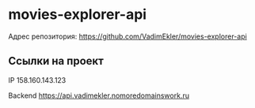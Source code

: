 # movies-explorer-api

Адрес репозитория: https://github.com/VadimEkler/movies-explorer-api

## Ссылки на проект
IP 158.160.143.123

Backend https://api.vadimekler.nomoredomainswork.ru
